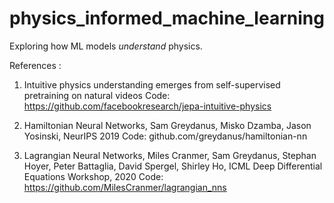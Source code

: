 # physics_informed_machine_learning
Exploring how ML models *understand* physics. 



References : 
1. Intuitive physics understanding emerges from self-supervised pretraining
on natural videos Code: https://github.com/facebookresearch/jepa-intuitive-physics

2. Hamiltonian Neural Networks, Sam Greydanus, Misko Dzamba, Jason Yosinski,
NeurIPS 2019 Code: github.com/greydanus/hamiltonian-nn

3. Lagrangian Neural Networks, Miles Cranmer, Sam Greydanus, Stephan Hoyer,
Peter Battaglia, David Spergel, Shirley Ho, ICML Deep Differential Equations Workshop,
2020
Code: https://github.com/MilesCranmer/lagrangian_nns


